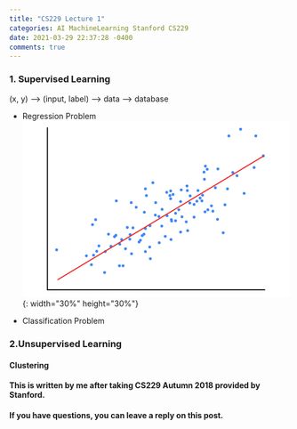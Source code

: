 ```yaml
---
title: "CS229 Lecture 1"
categories: AI MachineLearning Stanford CS229
date: 2021-03-29 22:37:28 -0400
comments: true
---
```


### 1. Supervised Learning
(x, y) --> (input, label) --> data --> database

- Regression Problem  
![linear regression](/images/linear_regression.png){: width="30%" height="30%"}

- Classification Problem

### 2.Unsupervised Learning
#### Clustering

#### This is written by me after taking CS229 Autumn 2018 provided by Stanford.
#### If you have questions, you can leave a reply on this post.

